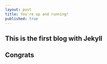 ```yaml
---
layout: post
title: You're up and running!
published: true
---
```

## This is the first blog with Jekyll
## Congrats
